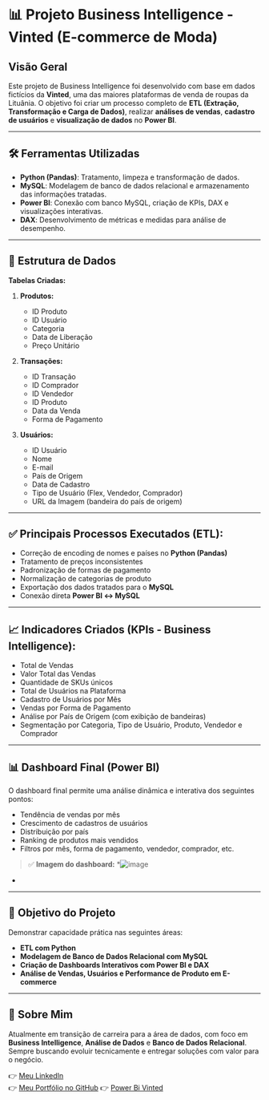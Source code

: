 # 📊 Projeto Business Intelligence - Vinted (E-commerce de Moda)

## Visão Geral

Este projeto de Business Intelligence foi desenvolvido com base em dados fictícios da **Vinted**, uma das maiores plataformas de venda de roupas da Lituânia. O objetivo foi criar um processo completo de **ETL (Extração, Transformação e Carga de Dados)**, realizar **análises de vendas**, **cadastro de usuários** e **visualização de dados** no **Power BI**.

---

## 🛠️ Ferramentas Utilizadas

- **Python (Pandas)**: Tratamento, limpeza e transformação de dados.
- **MySQL**: Modelagem de banco de dados relacional e armazenamento das informações tratadas.
- **Power BI**: Conexão com banco MySQL, criação de KPIs, DAX e visualizações interativas.
- **DAX**: Desenvolvimento de métricas e medidas para análise de desempenho.

---

## 📌 Estrutura de Dados

**Tabelas Criadas:**

1. **Produtos:**  
   - ID Produto  
   - ID Usuário  
   - Categoria  
   - Data de Liberação  
   - Preço Unitário  

2. **Transações:**  
   - ID Transação  
   - ID Comprador  
   - ID Vendedor  
   - ID Produto  
   - Data da Venda  
   - Forma de Pagamento  

3. **Usuários:**  
   - ID Usuário  
   - Nome  
   - E-mail  
   - País de Origem  
   - Data de Cadastro  
   - Tipo de Usuário (Flex, Vendedor, Comprador)  
   - URL da Imagem (bandeira do país de origem)  

---

## ✅ Principais Processos Executados (ETL):

- Correção de encoding de nomes e países no **Python (Pandas)**  
- Tratamento de preços inconsistentes  
- Padronização de formas de pagamento  
- Normalização de categorias de produto  
- Exportação dos dados tratados para o **MySQL**  
- Conexão direta **Power BI ↔️ MySQL**  

---

## 📈 Indicadores Criados (KPIs - Business Intelligence):

- Total de Vendas  
- Valor Total das Vendas  
- Quantidade de SKUs únicos  
- Total de Usuários na Plataforma  
- Cadastro de Usuários por Mês  
- Vendas por Forma de Pagamento  
- Análise por País de Origem (com exibição de bandeiras)  
- Segmentação por Categoria, Tipo de Usuário, Produto, Vendedor e Comprador  

---

## 📊 Dashboard Final (Power BI)

O dashboard final permite uma análise dinâmica e interativa dos seguintes pontos:

- Tendência de vendas por mês  
- Crescimento de cadastros de usuários  
- Distribuição por país  
- Ranking de produtos mais vendidos  
- Filtros por mês, forma de pagamento, vendedor, comprador, etc.

> ✅ **Imagem do dashboard:**
*![image](https://github.com/user-attachments/assets/97089c83-5567-49c6-97af-2826502568e8)
*

---

## 🎯 Objetivo do Projeto

Demonstrar capacidade prática nas seguintes áreas:

- **ETL com Python**  
- **Modelagem de Banco de Dados Relacional com MySQL**  
- **Criação de Dashboards Interativos com Power BI e DAX**  
- **Análise de Vendas, Usuários e Performance de Produto em E-commerce**

---

## 🚀 Sobre Mim

Atualmente em transição de carreira para a área de dados, com foco em **Business Intelligence**, **Análise de Dados** e **Banco de Dados Relacional**.  
Sempre buscando evoluir tecnicamente e entregar soluções com valor para o negócio.

👉 [Meu LinkedIn](https://www.linkedin.com/in/lucass-dados)  
👉 [Meu Portfólio no GitHub](https://github.com/Santos-LN)
👉 [Power Bi Vinted](https://abrir.link/JFFVw)


